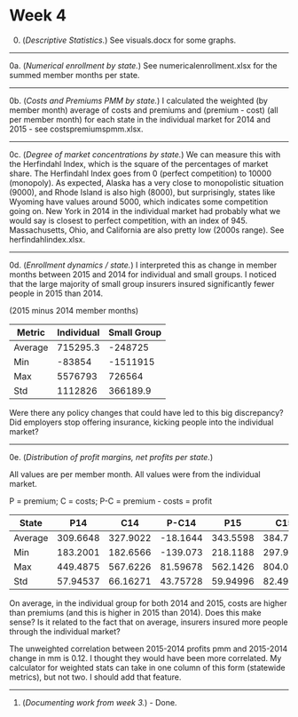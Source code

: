 # Week 4

0. (*Descriptive Statistics.*) See visuals.docx for some graphs.

- - -

0a. (*Numerical enrollment by state.*) See numericalenrollment.xlsx for the summed member months per state.

- - -

0b. (*Costs and Premiums PMM by state.*) I calculated the weighted (by member month) average of costs and premiums and (premium - cost) (all per member month) for each state in the individual market for 2014 and 2015 - see costspremiumspmm.xlsx.

- - -

0c. (*Degree of market concentrations by state.*) We can measure this with the Herfindahl Index, which is the square of the percentages of market share. The Herfindahl Index goes from 0 (perfect competition) to 10000 (monopoly).  As expected, Alaska has a very close to monopolistic situation (9000), and Rhode Island is also high (8000), but surprisingly, states like Wyoming have values around 5000, which indicates some competition going on. New York in 2014 in the individual market had probably what we would say is closest to perfect competition, with an index of 945. Massachusetts, Ohio, and California are also pretty low (2000s range). See herfindahlindex.xlsx.

- - -

0d. (*Enrollment dynamics / state.*) I interpreted this as change in member months between 2015 and 2014 for individual and small groups. I noticed that the large majority of small group insurers insured significantly fewer people in 2015 than 2014.

(2015 minus 2014 member months)

| Metric  | Individual | Small Group |
|---------|------------|-------------|
| Average | 715295.3   | -248725     |
| Min     | -83854     | -1511915    |
| Max     | 5576793    | 726564      |
| Std     | 1112826    | 366189.9    |

Were there any policy changes that could have led to this big discrepancy? Did employers stop offering insurance, kicking people into the individual market?

- - -

0e. (*Distribution of profit margins, net profits per state.*) 

All values are per member month. All values were from the individual market.

P = premium; C = costs; P-C = premium - costs = profit

| State   | P14      | C14      | P-C14    | P15      | C15      | P-C15    |
|---------|----------|----------|----------|----------|----------|----------|
| Average | 309.6648 | 327.9022 | -18.1644 | 343.5598 | 384.7879 | -41.228  |
| Min     | 183.2001 | 182.6566 | -139.073 | 218.1188 | 297.9602 | -241.941 |
| Max     | 449.4875 | 567.6226 | 81.59678 | 562.1426 | 804.0833 | 66.93816 |
| Std     | 57.94537 | 66.16271 | 43.75728 | 59.94996 | 82.49096 | 55.21699 |

On average, in the individual group for both 2014 and 2015, costs are higher than premiums (and this is higher in 2015 than 2014). Does this make sense? Is it related to the fact that on average, insurers insured more people through the individual market?

The unweighted correlation between 2015-2014 profits pmm and 2015-2014 change in mm is 0.12. I thought they would have been more correlated. My calculator for weighted stats can take in one column of this form (statewide metrics), but not two.  I should add that feature.

- - -

1. (*Documenting work from week 3.*) - Done.